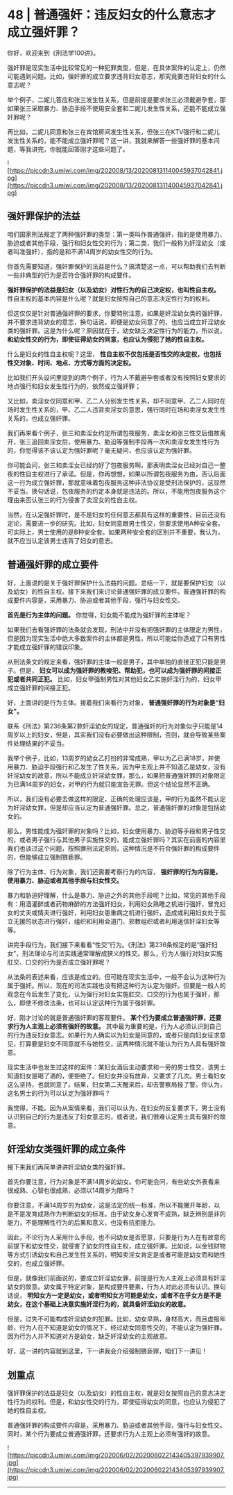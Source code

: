# 48 | 普通强奸：违反妇女的什么意志才成立强奸罪？

你好，欢迎来到《刑法学100讲》。

强奸罪是现实生活中比较常见的一种犯罪类型，但是，在具体案件的认定上，仍然可能遇到问题。比如，强奸罪的成立要求违背妇女意志，那究竟要违背妇女的什么意志呢？

举个例子，二妮儿答应和张三发生性关系，但是前提是要求张三必须戴避孕套，那如果张三采取暴力、胁迫手段不使用安全套和二妮儿发生性关系，还能不能成立强奸罪呢？

再比如，二妮儿同意和张三在宾馆房间发生性关系，但张三在KTV强行和二妮儿发生性关系的，能不能成立强奸罪呢？这一讲，我就来解答一些强奸罪的基本问题，等我讲完，你就能回答刚才这些问题了。

![https://piccdn3.umiwi.com/img/202008/13/202008131140045937042841.jpg](https://piccdn3.umiwi.com/img/202008/13/202008131140045937042841.jpg)

## 强奸罪保护的法益

咱们国家刑法规定了两种强奸罪的类型：第一类叫作普通强奸，指的是使用暴力、胁迫或者其他手段，强行和妇女性交的行为；第二类，我们一般称为奸淫幼女（或者叫准强奸），指的是和不满14周岁的幼女性交的行为。

你首先需要知道，强奸罪保护的法益是什么？搞清楚这一点，可以帮助我们去判断一些非典型的行为是否符合强奸罪的构成要件。

 **强奸罪保护的法益是妇女（以及幼女）对性行为的自己决定权，也叫性自主权。** 性自主权的基本内容是什么呢？就是妇女按照自己的意志决定性行为的权利。

但这仅仅是针对普通强奸罪的要求，你要特别注意，如果是奸淫幼女类的强奸罪，并不要求违背幼女的意志，换句话说，即便是幼女同意了的，也应当成立奸淫幼女类的强奸罪。这是为什么呢？原因就在于，幼女缺乏决定性行为的能力，所以说， **和幼女性交的行为，即使征得幼女的同意，也应认为侵犯了她的性自主权。**

什么是妇女的性自主权呢？这里， **性自主权不仅包括是否性交的决定权，也包括性交对象、时间、地点、方式等方面的决定权。**

比如我们开头设问里提到的两个例子，行为人不戴避孕套或者没有按照妇女要求的地点强行和妇女发生性行为的，依然成立强奸罪；

又比如，卖淫女仅同意和甲、乙二人分别发生性关系，却不同意甲、乙二人同时在场时发生性关系的，甲、乙二人违背卖淫女的意思，强行同时在场和卖淫女发生性关系的，也成立强奸罪。

我们再来看个例子，张三和卖淫女约定所谓包夜服务，卖淫女和张三性交后借故离开，张三追回卖淫女后，使用暴力、胁迫等强制手段再一次和卖淫女发生性行为的，你觉得该不该认定为强奸罪呢？毫无疑问，也应该认定为强奸罪。

你可能会问，张三和卖淫女已经约好了包夜服务啊，那表明卖淫女已经对自己一整夜的性自主权进行了承诺。但是，你再想想，如果以所谓包夜服务为由，否认后面这一行为成立强奸罪，那就意味着包夜服务这种非法协议是受刑法保护的，这显然不妥当。换句话说，包夜服务的约定本身就是违法的。所以，不能用包夜服务这个理由来否认张三的行为侵害了卖淫女的性自主权。

当然，在认定强奸罪时，是不是妇女的任何意志都具有这样的重要性，目前还没有定论，需要进一步的研究。比如，妇女同意跟男士性交，但要求使用A种安全套。可实际上，男士使用的是B种安全套。如果两种安全套的区别并不重要，我认为，就不应当认定该男士违背了妇女的意志。

## 普通强奸罪的成立要件

好，上面说的是关于强奸罪保护什么法益的问题。总结一下，就是要保护妇女（以及幼女）的性自主权。接下来我们来讨论普通强奸罪的成立要件。普通强奸罪的构成要件内容是，采用暴力、胁迫或者其他手段，强行与妇女性交。

 **首先是行为主体的问题。** 你觉得，妇女能不能成为强奸罪的主体呢？

如果我们去看强奸罪的法条就会发现，刑法中并没有把强奸罪的主体限定为男性，但是因为现实生活中绝大多数案件的主体都是男性，所以可能给你造成了只有男性才能成立强奸罪的错误印象。

从刑法条文的规定来看，强奸罪的主体一般是男子，其中单独的直接正犯只能是男子。但是， **妇女可以成为强奸罪的教唆犯、帮助犯，也可以成为强奸罪的间接正犯或者共同正犯。** 比如，妇女甲强制男性对其他妇女乙实施奸淫行为的，妇女甲成立强奸罪的间接正犯。

好，上面讲的是行为主体。接着我们来看行为对象， **普通强奸罪的行为对象是“妇女”。**

联系《刑法》第236条第2款奸淫幼女的规定，普通强奸的行为对象似乎只能是14周岁以上的妇女，但是，其实我们没有必要做出这种限制，否则，就会导致某些案件处理结果的不妥当。

我举个例子，比如，13周岁的幼女乙打扮的非常成熟，甲以为乙已满18岁，并使用暴力、胁迫手段强行和乙发生了性关系，因为甲主观上并不知道乙是幼女，没有奸淫幼女的故意，所以不能成立奸淫幼女罪，那么，如果把普通强奸罪的对象限定为已满14周岁的妇女，对甲的行为就只能宣告无罪。但这个结论显然不正确。

所以，我们没有必要去做这样的限定，正确的处理应该是，甲的行为虽然不能认定为奸淫幼女罪，但是却应当认定为普通强奸罪。总之，普通强奸罪的对象是包括幼女的。

那么，男性能成为强奸罪的对象吗？比如，妇女使用暴力、胁迫等手段和男子性交的，或者男子强行与其他男子实施性交的，能成立强奸罪吗？其实在前面的内容里我们也谈过这个问题，按照罪刑法定原则，这种情况是不符合强奸罪的构成要件的，但能够成立强制猥亵罪。

除了行为主体、行为对象，我们还需要考察行为的内容， **强奸罪的行为内容是，使用暴力、胁迫或者其他手段与妇女性交。**

暴力和胁迫好理解，什么是暴力、胁迫之外的其他手段呢？比如，常见的其他手段有：用酒灌醉或者药物麻醉的方法强奸妇女，利用妇女熟睡之机进行强奸，冒充妇女的丈夫或情夫进行强奸，利用妇女患重病之机进行强奸，造成或利用妇女处于孤立无援的状态进行强奸，组织和利用会道门、邪教组织或者利用迷信奸淫妇女等等。

讲完手段行为，我们接下来看看“性交”行为。《刑法》第236条规定的是“强奸妇女”，刑法理论与司法实践通常理解成狭义的性交。那么，行为人强行对妇女实施肛交、口交的行为是否成立强奸罪呢？

从法条的表述来看，应该是成立的。但可能在现实生活中，一般不会认为这种行为属于强奸。所以，现在的司法实践也没有把这种行为认定为强奸。但要是一般人的观念在今后发生了变化，认为强行对妇女实施肛交、口交的行为也属于强奸，那么，即使不修改法条，也可以认定这种行为属于强奸罪。

好，刚才讨论的就是普通强奸罪的客观要件。 **某个行为要成立普通强奸罪，还要求行为人主观上必须有强奸的故意。** 其中最为重要的是，行为人必须认识到自己的行为违反妇女意志。如果行为人确实以为妇女是同意的，或者只是向妇女征求意见，打算要是妇女不同意就不与她性交，这两种情况就不能认为行为人具有强奸故意。

现实生活中也发生过这样的案件：某妇女酒后主动要求和一旁的男士性交，该男士知道妇女是喝了酒的，便拒绝了。但妇女并没有放弃，又要求了几次。男士看妇女这么坚持，也就同意了。结果，妇女第二天醒来后，却去警察局报了警。你认为，这名男士的行为可以认定为强奸罪吗？

我觉得，不能。因为从案情来看，我们可以认为，在妇女的反复要求下，男士没有认识到自己的行为是违反了妇女意志的，或者说，我们很难认定男士具有强奸的故意。

## 奸淫幼女类强奸罪的成立条件

接下来我们再简单讲讲奸淫幼女类的强奸罪。

首先你要注意，行为对象是不满14周岁的幼女。你可能会问，有些幼女外表看来很成熟、心智也很成熟，必须以14周岁为限吗？

你要注意，不满14周岁的为幼女，这是法定的统一标准，所以不能撇开年龄，以是不是发育成熟作为判断幼女的标准。由于幼女身心发育不成熟，缺乏辨别是非的能力，不能理解性行为的后果和意义，也没有抗拒能力。

因此，不论行为人采用什么手段，也不问幼女是否愿意，只要是行为人在有故意的前提下和幼女性交，就侵害了幼女的性自主权，成立强奸罪。比如说，以金钱财物等方式引诱幼女和自己发生性关系的，明知卖淫女肯定是或者可能是幼女而和她性交的，也成立强奸罪。

但是，就像我们前面说的，要成立奸淫幼女罪，前提是行为人主观上必须具有奸淫幼女的故意。幼女属于特定对象，是构成要件要素，行为人对此必须有认识。换句话说， **明知女方一定是幼女，或者明知女方可能是幼女，或者不在乎女方是不是幼女，在这个基础上决意实施奸淫行为的，就具备奸淫幼女的故意。**

但是，过失不可能构成奸淫幼女的犯罪。比如，幼女早熟，身材高大，而且虚报年龄，行为人在不知道是幼女的情况下，经过幼女同意性交的，不能认定为强奸罪。因为行为人并不知道对方是幼女，缺乏奸淫幼女的主观故意。

好，这一讲的内容就到这里，下一讲我会介绍强制猥亵罪，咱们下一讲见！

## 划重点

强奸罪保护的法益是妇女（以及幼女）的性自主权，就是妇女按照自己的意志决定性行为的权利。但是，和幼女性交的行为，即使征得幼女的同意，也应认为侵犯了她的性自主权。


普通强奸罪的构成要件内容是，采用暴力、胁迫或者其他手段，强行与妇女性交。同时，某个行为要成立普通强奸罪，还要求行为人主观上必须有强奸的故意。

![https://piccdn3.umiwi.com/img/202006/02/202006022143405397939907.jpg](https://piccdn3.umiwi.com/img/202006/02/202006022143405397939907.jpg)

---
